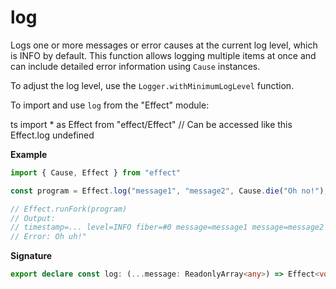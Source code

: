 # log

Logs one or more messages or error causes at the current log level, which is INFO by default.
This function allows logging multiple items at once and can include detailed error information using `Cause` instances.

To adjust the log level, use the `Logger.withMinimumLogLevel` function.

To import and use `log` from the "Effect" module:

ts
import \* as Effect from "effect/Effect"
// Can be accessed like this
Effect.log
undefined

**Example**

```ts
import { Cause, Effect } from "effect"

const program = Effect.log("message1", "message2", Cause.die("Oh no!"), Cause.die("Oh uh!"))

// Effect.runFork(program)
// Output:
// timestamp=... level=INFO fiber=#0 message=message1 message=message2 cause="Error: Oh no!
// Error: Oh uh!"
```

**Signature**

```ts
export declare const log: (...message: ReadonlyArray<any>) => Effect<void, never, never>
```
